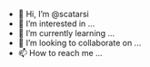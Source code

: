 - 👋 Hi, I’m @scatarsi
- 👀 I’m interested in ...
- 🌱 I’m currently learning ...
- 💞️ I’m looking to collaborate on ...
- 📫 How to reach me ...

<!---
scatarsi/scatarsi is a ✨ special ✨ repository because its `README.md` (this file) appears on your GitHub profile.
You can click the Preview link to take a look at your changes.
--->
